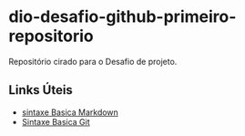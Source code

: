 # dio-desafio-github-primeiro-repositorio
Repositório cirado para o Desafio de projeto.

## Links Úteis
- [sintaxe Basica Markdown](https://www.markdownguide.org/basic-syntax/)
- [Sintaxe Basica Git](https://git-scm.com/docs)
